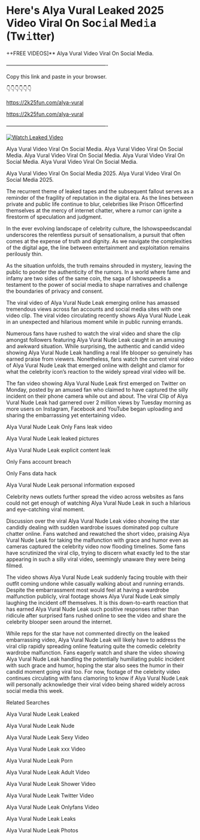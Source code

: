 # Here's Alya Vural Leaked 2025 Video Viral On Soc𝚒al Med𝚒a (Tw𝚒tter)

++FREE VIDEOS]** Alya Vural Video Viral On Social Media.

———————————————————-

Copy this link and paste in your browser.

👇👇👇👇👇👇

https://2k25fun.com/alya-vural

https://2k25fun.com/alya-vural

———————————————————-

[![Watch Leaked Video](https://miro.medium.com/v2/resize:fit:828/format:webp/1*cilzJN44JGOrTw9NJCrNHA.gif "Watch Leaked Video")](https://2k25fun.com/alya-vural)

Alya Vural Video Viral On Social Media. Alya Vural Video Viral On Social Media. Alya Vural Video Viral On Social Media. Alya Vural Video Viral On Social Media. Alya Vural Video Viral On Social Media.

Alya Vural Video Viral On Social Media 2025. Alya Vural Video Viral On Social Media 2025.

The recurrent theme of leaked tapes and the subsequent fallout serves as a reminder of the fragility of reputation in the digital era. As the lines between private and public life continue to blur, celebrities like Prison Officerfind themselves at the mercy of internet chatter, where a rumor can ignite a firestorm of speculation and judgment.

In the ever evolving landscape of celebrity culture, the Ishowspeedscandal underscores the relentless pursuit of sensationalism, a pursuit that often comes at the expense of truth and dignity. As we navigate the complexities of the digital age, the line between entertainment and exploitation remains perilously thin.

As the situation unfolds, the truth remains shrouded in mystery, leaving the public to ponder the authenticity of the rumors. In a world where fame and infamy are two sides of the same coin, the saga of Ishowspeedis a testament to the power of social media to shape narratives and challenge the boundaries of privacy and consent.

The viral video of Alya Vural Nude Leak emerging online has amassed tremendous views across fan accounts and social media sites with one video clip. The viral video circulating recently shows Alya Vural Nude Leak in an unexpected and hilarious moment while in public running errands.

Numerous fans have rushed to watch the viral video and share the clip amongst followers featuring Alya Vural Nude Leak caught in an amusing and awkward situation. While surprising, the authentic and candid video showing Alya Vural Nude Leak handling a real life blooper so genuinely has earned praise from viewers. Nonetheless, fans watch the current viral video of Alya Vural Nude Leak that emerged online with delight and clamor for what the celebrity icon’s reaction to the widely spread viral video will be.

The fan video showing Alya Vural Nude Leak first emerged on Twitter on Monday, posted by an amused fan who claimed to have captured the silly incident on their phone camera while out and about. The viral Clip of Alya Vural Nude Leak had garnered over 2 million views by Tuesday morning as more users on Instagram, Facebook and YouTube began uploading and sharing the embarrassing yet entertaining video.

Alya Vural Nude Leak Only Fans leak video

Alya Vural Nude Leak leaked pictures

Alya Vural Nude Leak explicit content leak

Only Fans account breach

Only Fans data hack

Alya Vural Nude Leak personal information exposed

Celebrity news outlets further spread the video across websites as fans could not get enough of watching Alya Vural Nude Leak in such a hilarious and eye-catching viral moment.

Discussion over the viral Alya Vural Nude Leak video showing the star candidly dealing with sudden wardrobe issues dominated pop culture chatter online. Fans watched and rewatched the short video, praising Alya Vural Nude Leak for taking the malfunction with grace and humor even as cameras captured the celebrity video now flooding timelines. Some fans have scrutinized the viral clip, trying to discern what exactly led to the star appearing in such a silly viral video, seemingly unaware they were being filmed.

The video shows Alya Vural Nude Leak suddenly facing trouble with their outfit coming undone while casually walking about and running errands. Despite the embarrassment most would feel at having a wardrobe malfunction publicly, viral footage shows Alya Vural Nude Leak simply laughing the incident off themselves. It is this down-to-earth reaction that has earned Alya Vural Nude Leak such positive responses rather than ridicule after surprised fans rushed online to see the video and share the celebrity blooper seen around the internet.

While reps for the star have not commented directly on the leaked embarrassing video, Alya Vural Nude Leak will likely have to address the viral clip rapidly spreading online featuring quite the comedic celebrity wardrobe malfunction. Fans eagerly watch and share the video showing Alya Vural Nude Leak handling the potentially humiliating public incident with such grace and humor, hoping the star also sees the humor in their candid moment going viral too. For now, footage of the celebrity video continues circulating with fans clamoring to know if Alya Vural Nude Leak will personally acknowledge their viral video being shared widely across social media this week.

Related Searches

Alya Vural Nude Leak Leaked

Alya Vural Nude Leak Nude

Alya Vural Nude Leak Sexy Video

Alya Vural Nude Leak xxx Video

Alya Vural Nude Leak Porn

Alya Vural Nude Leak Adult Video

Alya Vural Nude Leak Shower Video

Alya Vural Nude Leak Twitter Video

Alya Vural Nude Leak Onlyfans Video

Alya Vural Nude Leak Leaks

Alya Vural Nude Leak Photos